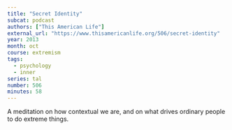 ```yaml
---
title: "Secret Identity"
subcat: podcast
authors: ["This American Life"]
external_url: "https://www.thisamericanlife.org/506/secret-identity"
year: 2013
month: oct
course: extremism
tags:
  - psychology
  - inner
series: tal
number: 506
minutes: 58
---
```


A meditation on how contextual we are, and on what drives ordinary people to do extreme things.
